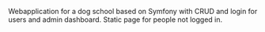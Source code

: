 Webapplication for a dog school based on Symfony with CRUD and login for users and admin dashboard. Static page for people not logged in.
